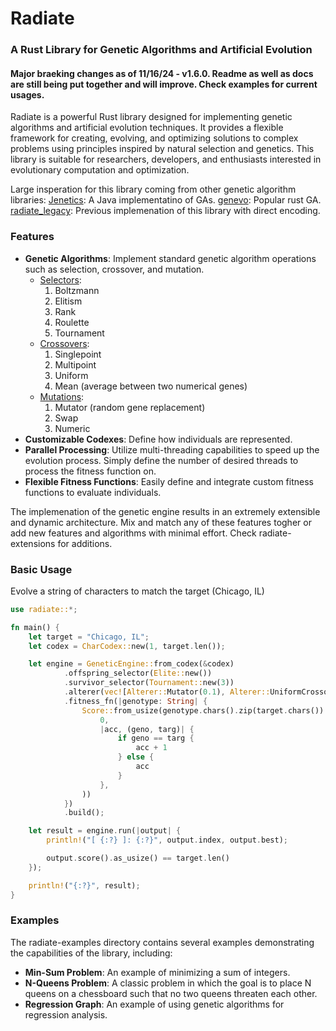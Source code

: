 # Radiate
### A Rust Library for Genetic Algorithms and Artificial Evolution

#### Major braeking changes as of 11/16/24 - v1.6.0. Readme as well as docs are still being put together and will improve. Check examples for current usages.

Radiate is a powerful Rust library designed for implementing genetic algorithms and artificial evolution techniques. It provides a flexible framework for creating, evolving, and optimizing solutions to complex problems using principles inspired by natural selection and genetics. This library is suitable for researchers, developers, and enthusiasts interested in evolutionary computation and optimization.

Large insperation for this library coming from other genetic algorithm libraries:
[Jenetics](https://github.com/jenetics/jenetics): A Java implementatino of GAs.
[genevo](https://github.com/innoave/genevo): Popular rust GA.
[radiate_legacy](https://github.com/pkalivas/radiate.legacy): Previous implemenation of this library with direct encoding.

### Features
* **Genetic Algorithms**: Implement standard genetic algorithm operations such as selection, crossover, and mutation.
  * [Selectors](https://en.wikipedia.org/wiki/Selection_(genetic_algorithm)#:~:text=Boltzmann%20selection,-In%20Boltzmann%20selection&text=The%20temperature%20is%20gradually%20lowered,the%20appropriate%20degree%20of%20diversity.):
      1. Boltzmann
      2. Elitism 
      3. Rank
      4. Roulette
      5. Tournament
   * [Crossovers](https://en.wikipedia.org/wiki/Crossover_(genetic_algorithm)):
      1. Singlepoint
      2. Multipoint
      3. Uniform
      4. Mean (average between two numerical genes)
    * [Mutations](https://en.wikipedia.org/wiki/Mutation_(genetic_algorithm)):
      1. Mutator (random gene replacement)
      2. Swap 
      3. Numeric
* **Customizable Codexes**: Define how individuals are represented.
* **Parallel Processing**: Utilize multi-threading capabilities to speed up the evolution process. Simply define the number of desired threads to process the fitness function on.
* **Flexible Fitness Functions**: Easily define and integrate custom fitness functions to evaluate individuals.

The implemenation of the genetic engine results in an extremely extensible and dynamic architecture. Mix and match any of these features togher or add new features and algorithms with minimal effort. Check radiate-extensions for additions.

### Basic Usage
Evolve a string of characters to match the target (Chicago, IL)
```rust
use radiate::*;

fn main() {
    let target = "Chicago, IL";
    let codex = CharCodex::new(1, target.len());

    let engine = GeneticEngine::from_codex(&codex)
            .offspring_selector(Elite::new())
            .survivor_selector(Tournament::new(3))
            .alterer(vec![Alterer::Mutator(0.1), Alterer::UniformCrossover(0.5)])
            .fitness_fn(|genotype: String| {
                Score::from_usize(genotype.chars().zip(target.chars()).fold(
                    0,
                    |acc, (geno, targ)| {
                        if geno == targ {
                            acc + 1
                        } else {
                            acc
                        }
                    },
                ))
            })
            .build();

    let result = engine.run(|output| {
        println!("[ {:?} ]: {:?}", output.index, output.best);

        output.score().as_usize() == target.len()
    });

    println!("{:?}", result);
}
```
### Examples
The radiate-examples directory contains several examples demonstrating the capabilities of the library, including:
* **Min-Sum Problem**: An example of minimizing a sum of integers.
* **N-Queens Problem**: A classic problem in which the goal is to place N queens on a chessboard such that no two queens threaten each other.
* **Regression Graph**: An example of using genetic algorithms for regression analysis.